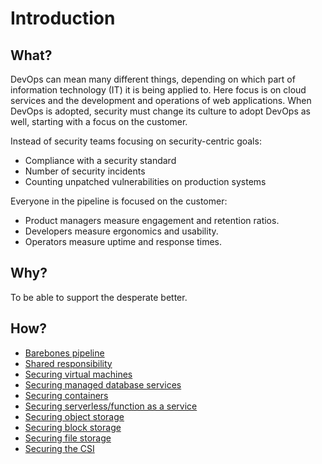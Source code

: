 # Introduction

## What?

DevOps can mean many different things, depending on which part of information technology (IT) it is being applied to. Here focus is on cloud services and the development and operations of web applications. When DevOps is adopted, security must change its culture to adopt DevOps as well, starting with a focus on the customer.

Instead of security teams focusing on security-centric goals:

* Compliance with a security standard
* Number of security incidents
* Counting unpatched vulnerabilities on production systems

Everyone in the pipeline is focused on the customer:

* Product managers measure engagement and retention ratios.
* Developers measure ergonomics and usability.
* Operators measure uptime and response times.

## Why?

To be able to support the desperate better.

## How?

* [Barebones pipeline](barebones.md)
* [Shared responsibility](shared.md)
* [Securing virtual machines](vms.md)
* [Securing managed database services](db-services.md)
* [Securing containers](containers.md)
* [Securing serverless/function as a service](functions.md)
* [Securing object storage](object.md)
* [Securing block storage](block.md)
* [Securing file storage](file.md)
* [Securing the CSI](csi.md)
